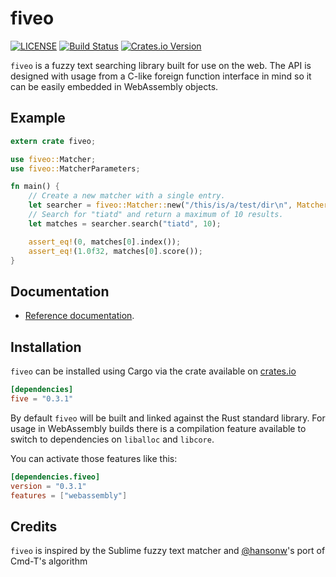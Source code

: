 # fiveo

[![LICENSE](https://img.shields.io/badge/license-ISC-blue.svg)](LICENSE)
[![Build Status](https://travis-ci.org/garyttierney/fiveo.svg?branch=master)](https://travis-ci.org/garyttierney/fiveo)
[![Crates.io Version](https://img.shields.io/crates/v/fiveo.svg)](https://crates.io/crates/fiveo)

`fiveo` is a fuzzy text searching library built for use on the web.  The API is designed with usage from a C-like foreign function interface in mind so it can be easily embedded in WebAssembly objects.

## Example

```rust
extern crate fiveo;

use fiveo::Matcher;
use fiveo::MatcherParameters;

fn main() {
    // Create a new matcher with a single entry.
    let searcher = fiveo::Matcher::new("/this/is/a/test/dir\n", MatcherParameters::default()).unwrap();
    // Search for "tiatd" and return a maximum of 10 results.
    let matches = searcher.search("tiatd", 10);

    assert_eq!(0, matches[0].index());
    assert_eq!(1.0f32, matches[0].score());
}
```

## Documentation

- [Reference documentation](https://docs.rs/fiveo).

## Installation

`fiveo` can be installed using Cargo via the crate available on [crates.io](https://crates.io/fiveo)

```toml
[dependencies]
five = "0.3.1"
```

By default `fiveo` will be built and linked against the Rust standard library.  For usage in WebAssembly builds there is a compilation feature
available to switch to dependencies on `liballoc` and `libcore`.

You can activate those features like this:

```toml
[dependencies.fiveo]
version = "0.3.1"
features = ["webassembly"]
```

## Credits

`fiveo` is inspired by the Sublime fuzzy text matcher and [@hansonw](https://github.com/hansonw/fuzzy-native)'s port of Cmd-T's algorithm